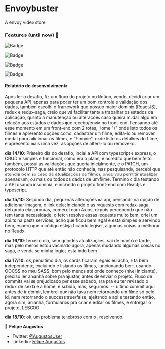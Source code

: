 # Envoybuster

A envoy video store

### Features (until now) :triumph:

![Badge](https://img.shields.io/badge/NODEJS-^14.17.4-%23339933?style=for-the-badge&logo=nodejs)

![Badge](https://img.shields.io/badge/EXPRESS-4.17.1-%23000000?style=for-the-badge&logo=express)

![Badge](https://img.shields.io/badge/YUP-0.32.11-%23000000?style=for-the-badge)

![Badge](https://img.shields.io/badge/TYPESCRIPT-4.4.4-%233178C6?style=for-the-badge&logo=typescript)


#### Relatório de desenvolvimento

  Após ler o desafio, fiz um fluxo do projeto no Notion, vendo, decidi criar um pequena API, apenas para poder ter um bom controle e validação dos dados, também escolhi o framework que possuo maior dominio (ReactJS), redux e redux-saga, creio que vá facilitar tanto a trabalhar os estados da aplicação, quanto a manutenção ou alterações caso queira mudar algo em relação aos estados e dados que recebo/envio no front-end. 
  Pensando até esse momento em um front-end com 2 rotas, Home "/" onde listo todos os filmes e apresento opções como, cadastrar um filme, edita-lo ou remover, modal para adicionar os filmes, e "/:movie", onde listo os detalhes do filme, e apresento mais uma vez, as opções de altera-lo ou remove-lo.

  **dia 14/10**: Primeiro dia do desafio, inciei a API com typescript e express, o CRUD é simples e funcional, como era o plano, e acredito que bem feito também, possui as validações que queria inicialmente, e o PATCH, um protocolo HTTP que até então não conhecia, mas pesquisando, percebi que atendia bem ao caso de atualizações de filmes, onde vou permitir atualizar apenas um, ou mais ou todos os dados de um filme.
  Termino o dia testando a API usando insominia, e inciando o projeto front-end com Reactjs e typescript.

  **dia 15/10**: Segundo dia, pequenas alterações na api, pensando na opção de adicionar imagem, o link dela; Iniciando o as requests com redux-saga, deixando elas prontas, comecei com Axios, depois percebendo que não tem tanta necessidade, o fetch resolve essas requests muito bem, criei um api.ts na pasta services, acho que ficou bem legal e esta simples e servindo bem, espero que o código esteja ficando legivel, algumas coisas a melhorar no Reudx.

  **dia 16/10**: terceiro dia, sem grandes atualizações, sai de manhã e tarde, mas pelo menos estou vacinado agora, apenas mudando algumas coisas no saga, e vendo se minha lógica esta indo bem

  **dia 17/10**: ok, penultimo dia, os cards ficaram legais eu acho, e ta bem independente, excluindo e listando os filmes, funcionando bem, usando OOCSS no meu SASS, bom pelo menos até onde conheço (nivel iniciante), preciso ler amanhã sobre pra ajustar, antes de enviar o projeto. Fluxo de commits vai se prejudicado por esse sabado, era pra eu ter revisado o redux de sexta e a home, e subido, mas, seguimos. 
  -- ultimo commit aqui antes de ir dormir, lembrei que não tava nem retornando um filme só pelo id, nem retornando o success true/false, ajeitando a api e testando então, agora sim, amanhã, formularios pra criar e editar os filmes, e entregar o projeto, LESGOO

  **dia 18/10**: ok, um problema tenebroso com o <html data-lt-installed="true">, resolvendo.


👤 **Felipe Augustos**

- Twitter: [@AugustosUser](https://twitter.com/AugustosUser)
- Linkedin: [Felipe Augustos](https://www.linkedin.com/in/felipe-augustos/)